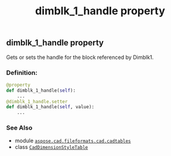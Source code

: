 ﻿---
title: dimblk_1_handle property
second_title: Aspose.CAD for Python via .NET API References
description: 
type: docs
weight: 310
url: /python-net/aspose.cad.fileformats.cad.cadtables/caddimensionstyletable/dimblk_1_handle/
is_root: false
---

## dimblk_1_handle property


Gets or sets the handle for the block referenced by Dimblk1.
### Definition:
```python
@property
def dimblk_1_handle(self):
    ...
@dimblk_1_handle.setter
def dimblk_1_handle(self, value):
    ...
```

### See Also
* module [`aspose.cad.fileformats.cad.cadtables`](../../)
* class [`CadDimensionStyleTable`](/cad/python-net/aspose.cad.fileformats.cad.cadtables/caddimensionstyletable)
